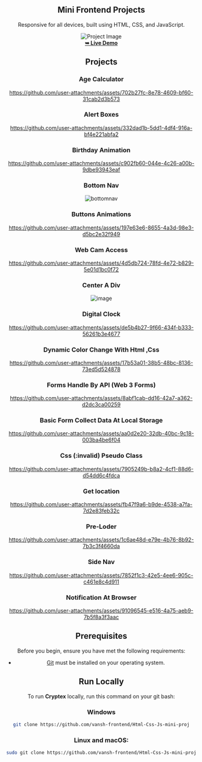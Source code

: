 <div align="center">

  <h2>Mini Frontend Projects</h2>
  Responsive for all devices, built using HTML, CSS, and JavaScript.

  ![Project Image](https://github.com/user-attachments/assets/77c7dfb6-dae3-4f0f-831f-4b5d3b12056d)
  <br />
  <a href="https://stocknest.netlify.app/"><strong>➥ Live Demo</strong></a>



## Projects

### Age Calculator
https://github.com/user-attachments/assets/702b27fc-8e78-4609-bf60-31cab2d3b573

### Alert Boxes
https://github.com/user-attachments/assets/332dad1b-5dd1-4df4-916a-bf4e221abfa2

### Birthday Animation
https://github.com/user-attachments/assets/c902fb60-044e-4c26-a00b-9dbe93943eaf

### Bottom Nav
![bottomnav](https://github.com/user-attachments/assets/ea18fb70-3eb0-4912-a196-ffe7eb2224f2)


### Buttons Animations
https://github.com/user-attachments/assets/197e63e6-8655-4a3d-98e3-d5bc2e32f949

### Web Cam Access
https://github.com/user-attachments/assets/4d5db724-78fd-4e72-b829-5e01d1bc0f72

### Center A Div
![image](https://github.com/user-attachments/assets/236a889d-ad1c-4195-971d-e63849757d1c)

### Digital Clock
https://github.com/user-attachments/assets/de5b4b27-9f66-434f-b333-56261b3e4677

### Dynamic Color Change With Html ,Css
https://github.com/user-attachments/assets/17b53a01-38b5-48bc-8136-73ed5d524878

### Forms Handle By API (Web 3 Forms)
https://github.com/user-attachments/assets/8abf1cab-dd16-42a7-a362-d2dc3ca00259

### Basic Form Collect Data At Local Storage
https://github.com/user-attachments/assets/aa0d2e20-32db-40bc-9c18-003ba4be6f04

### Css (:invalid) Pseudo Class
https://github.com/user-attachments/assets/7905249b-b8a2-4cf1-88d6-d54dd6c4fdca

### Get location
https://github.com/user-attachments/assets/fb47f9a6-b9de-4538-a7fa-7d2e83feb32c

### Pre-Loder
https://github.com/user-attachments/assets/1c6ae48d-e79e-4b76-8b92-7b3c3f4660da

### Side Nav
https://github.com/user-attachments/assets/7852f1c3-42e5-4ee6-905c-c461e8c4d911

### Notification At Browser
https://github.com/user-attachments/assets/91096545-e516-4a75-aeb9-7b5f8a3f3aac

## Prerequisites

Before you begin, ensure you have met the following requirements:

- [Git](https://git-scm.com/downloads) must be installed on your operating system.

## Run Locally

To run **Cryptex** locally, run this command on your git bash:

### Windows
``` bash
git clone https://github.com/vansh-frontend/Html-Css-Js-mini-proj
```

### Linux and macOS:

```bash
sudo git clone https://github.com/vansh-frontend/Html-Css-Js-mini-proj
```
